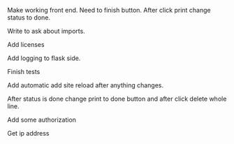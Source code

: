 Make working front end. Need to finish button. After click print change status to done. 

Write to ask about imports.

Add licenses

Add logging to flask side.

Finish tests

Add automatic add site reload after anything changes.

After status is done change print to done button and after click delete whole line.

Add some authorization

Get ip address




